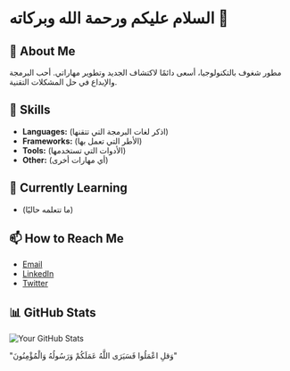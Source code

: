 # السلام عليكم ورحمة الله وبركاته 👋

## 🚀 About Me
مطور شغوف بالتكنولوجيا، أسعى دائمًا لاكتشاف الجديد وتطوير مهاراتي. 
أحب البرمجة والإبداع في حل المشكلات التقنية.

## 💼 Skills
- **Languages:** (اذكر لغات البرمجة التي تتقنها)
- **Frameworks:** (الأطر التي تعمل بها)
- **Tools:** (الأدوات التي تستخدمها)
- **Other:** (أي مهارات أخرى)

## 🌱 Currently Learning
- (ما تتعلمه حاليًا)

## 📫 How to Reach Me
- [Email](mailto:your-email@example.com)
- [LinkedIn](https://linkedin.com/in/your-profile)
- [Twitter](https://twitter.com/your-handle)

## 📊 GitHub Stats
![Your GitHub Stats](https://github-readme-stats.vercel.app/api?username=yourusername&show_icons=true&theme=radical)

"وَقلِ اعْمَلُوا فَسَيَرَى اللَّهُ عَمَلَكُمْ وَرَسُولُهُ وَالْمُؤْمِنُونَ" 

